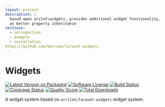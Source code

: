 ```yaml
---
layout: project
description: |
  based apon arilot\widgets, provides additional widget functionality, such
  as better property inheritance
sections:
  - introduction
  - example
  - installation
https://github.com/benrowe/laravel-widgets
---
```

# Widgets

[![Latest Version on Packagist][ico-version]][link-packagist]
[![Software License][ico-license]](LICENSE.md)
[![Build Status][ico-travis]][link-travis]
[![Coverage Status][ico-scrutinizer]][link-scrutinizer]
[![Quality Score][ico-code-quality]][link-code-quality]
[![Total Downloads][ico-downloads]][link-downloads]

A widget system based on `arrilot/laravel-widgets` widget system.

[ico-version]: https://img.shields.io/packagist/v/benrowe/laravel-widgets.svg?style=flat-square
[ico-license]: https://img.shields.io/badge/license-MIT-brightgreen.svg?style=flat-square
[ico-travis]: https://img.shields.io/travis/benrowe/laravel-widgets/master.svg?style=flat-square
[ico-scrutinizer]: https://img.shields.io/scrutinizer/coverage/g/benrowe/laravel-widgets.svg?style=flat-square
[ico-code-quality]: https://img.shields.io/scrutinizer/g/benrowe/laravel-widgets.svg?style=flat-square
[ico-downloads]: https://img.shields.io/packagist/dt/benrowe/laravel-widgets.svg?style=flat-square

[link-packagist]: https://packagist.org/packages/benrowe/laravel-widgets
[link-travis]: https://travis-ci.org/benrowe/laravel-widgets
[link-scrutinizer]: https://scrutinizer-ci.com/g/benrowe/laravel-widgets/code-structure
[link-code-quality]: https://scrutinizer-ci.com/g/benrowe/laravel-widgets
[link-downloads]: https://packagist.org/packages/benrowe/laravel-widgets
[link-author]: https://github.com/benrowe
[link-contributors]: ../../contributors
